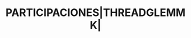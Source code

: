 ---
layout: asset
title: PARTICIPACIONES|THREADGLEMMK|                               
isin: LU1868837995
---
